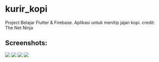 # kurir_kopi

Project Belajar Flutter & Firebase. Aplikasi untuk menitip jajan kopi.
credit: The Net Ninja

## Screenshots:

![](screenshots/screenshot1.png) ![](screenshots/screenshot2.png) ![](screenshots/screenshot3.png) ![](screenshots/screenshot4.png)
